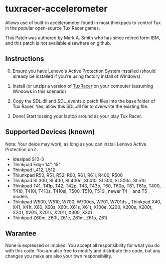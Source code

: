 tuxracer-accelerometer
======================

Allows use of built-in accelerometer found in most thinkpads to control Tux in the popular open-source Tux Racer games.

This Patch was authored by Mark A. Smith who has since retired form IBM, and this patch is not available elsewhere on github.

## Instructions

0. Ensure you have Lenovo's Active Protection System installed (should already be installed if you're using factory install of Windows).

1. Install (or unzip) a version of [TuxRacer](http://sourceforge.net/projects/extremetuxracer/) on your computer (assuming Windows in this scenario)

2. Copy the SDL.dll and SDL_events.c.patch files into the base folder of Tux Racer. Yes, allow this SDL.dll file to overwrite the existing file.

3. Done! Start tossing your laptop around as your play Tux Racer.

## Supported Devices (known)

Note: Your deice may work, as long as you can install Lenovo Active Protection on it.

- Idealpad S10-3
- Thinkpad Edge 14", 15"
- Thinkpad L412, L512
- Thiunkpad R50, R51, R52, R60, R61, R61i, R400, R500
- Thinkpad SL300, SL400, SL400c, SL410, SL500, SL500c, SL510
- Thinkpad T41, T41p, T42, T42p, T43, T43p, T60, T60p, T61, T61p, T400, T410, T410i, T410s, T410si, T500, T510, T510i, newer T4__ and T5__ models
- Thinkpad W500, W510, W700, W700ds, W701, W701ds
_ Thinkpad X40, X41, X41t, X60, X60s, X60t, X61s, X61t, X100e, X200, X200s, X200t, X201, X201i, X201s, X201t, X300, X301
- Thinkpad Z60m, Z60t, Z61e, Z61m, Z61p, Z61t


## Warantee

None is expressed or implied. You accept all responsibility for what you do with this code. You are also free to modify and distribute this code, but any changes you make are also your own responsibility.
